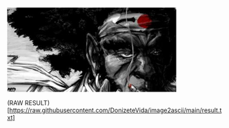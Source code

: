 
![From image](https://github.com/DonizeteVida/image2ascii/blob/main/image.jpg)

(RAW RESULT) [https://raw.githubusercontent.com/DonizeteVida/image2ascii/main/result.txt]

